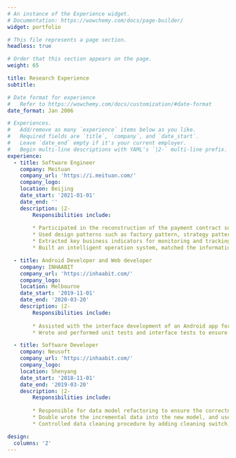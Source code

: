 ```yaml
---
# An instance of the Experience widget.
# Documentation: https://wowchemy.com/docs/page-builder/
widget: portfolio

# This file represents a page section.
headless: true

# Order that this section appears on the page.
weight: 65

title: Research Experience
subtitle:

# Date format for experience
#   Refer to https://wowchemy.com/docs/customization/#date-format
date_format: Jan 2006

# Experiences.
#   Add/remove as many `experience` items below as you like.
#   Required fields are `title`, `company`, and `date_start`.
#   Leave `date_end` empty if it's your current employer.
#   Begin multi-line descriptions with YAML's `|2-` multi-line prefix.
experience:
  - title: Software Engineer
    company: Meituan
    company_url: 'https://i.meituan.com/'
    company_logo: 
    location: Beijing
    date_start: '2021-01-01'
    date_end: ''
    description: |2-
        Responsibilities include:
        
        * Participated in the reconstruction of the payment contract software system and assisted in building the platform services of core capabilities - signing, cancellation, and authentication, which allowed future expansion
        * Used design patterns such as factory pattern, strategy pattern, SPI design, and chain of responsibility design pattern to abstract system public process, settled reusable modules, and regularized interface definition
        * Extracted key business indicators for monitoring and tracking the fluctuation of the system. Configured alarms to ensure that the reconstruction quality risk is minimized
        * Built an intelligent operation system, matched the information in the resource database according to the keywords entered by users, and used the front-end page to display the retrieval results

  - title: Android Developer and Web developer
    company: INHAABIT 
    company_url: 'https://inhaabit.com/'
    company_logo: 
    location: Melbourne
    date_start: '2019-11-01'
    date_end: '2020-03-20'
    description: |2-
        Responsibilities include:
        
        * Assisted with the interface development of an Android app for Augmented Reality (AR), project wireframing, CMS content management tasks, and HTML and CSS form building
        * Wrote and performed unit tests and interface tests to ensure the correctness of system functions. Collaborated with other developers to identify and alleviate several bugs and errors in software

  - title: Software Developer
    company: Neusoft 
    company_url: 'https://inhaabit.com/'
    company_logo: 
    location: Shenyang
    date_start: '2018-11-01'
    date_end: '2019-03-20'
    description: |2-
        Responsibilities include:
        
        * Responsible for data model refactoring to ensure the correctness and stability of the data. The data reconstruction strategy is to block the increment and wash the stock
        * Double wrote the incremental data into the new model, and use the monitoring tool to check the correctness of the data stream
        * Controlled data cleaning procedure by adding cleaning switch, breakpoint record, and RateLimter to the data cleaning system. If there is an anomaly in the cleaning process, connect the corresponding notification tool to ensure that the cleaning process can be sensed

design:
  columns: '2'
---
```


